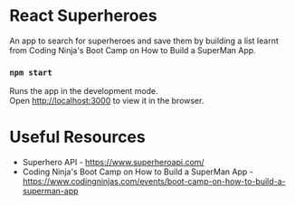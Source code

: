 # React Superheroes

 An app to search for superheroes and save them by building a list learnt from Coding Ninja's Boot Camp on How to Build a SuperMan App.   

### `npm start`

Runs the app in the development mode.<br />
Open [http://localhost:3000](http://localhost:3000) to view it in the browser.


# Useful Resources
 * Superhero API - https://www.superheroapi.com/
 * Coding Ninja's Boot Camp on How to Build a SuperMan App - https://www.codingninjas.com/events/boot-camp-on-how-to-build-a-superman-app

